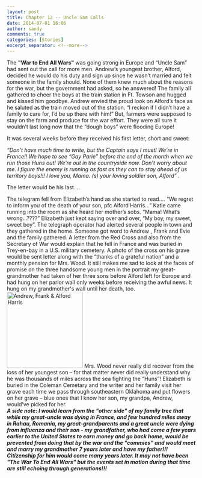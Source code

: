 ```yaml
---
layout: post
title: Chapter 12 -- Uncle Sam Calls
date: 2014-07-01 16:06
author: sandy
comments: true
categories: [Stories]
excerpt_separator: <!--more-->
---
```


The <strong>"War to End All Wars"</strong> was going strong in Europe and “Uncle Sam” had sent out the call for more men.  Andrew’s youngest brother, Alford,  decided he would do his duty and sign up since he wasn’t married and felt someone in the family should.  None of them knew much about the reasons for the war, but the government had asked, so he answered! The family all gathered to cheer the boys at the train station in Ft. Towson and hugged and kissed him goodbye.  Andrew envied the proud look on Alford’s face as he saluted as the train moved out of the station.  “I reckon if I didn’t have a family to care for, I’d be up there with him!”  But, farmers were supposed to stay on the farm and produce for the war effort.  They were all sure it wouldn’t last long now that the “dough boys” were flooding Europe!  
<!--more-->

It was several weeks before they received his first letter, short and sweet:

<em> “Don’t have much time to write, but the Captain says I must!  We’re in France!!  We hope to see “Gay Parie” before the end of the month  when  we run those Huns out!  We’re out in the countryside now.  Don’t worry about me.  I figure the enemy is running as fast as they can to stay ahead of us territory boys!!!  I love you, Mama. (s) your loving soldier son, Alford” .</em>

The letter would be his last….


The telegram fell from Elizabeth’s hand as she started to read.... “We regret to inform you of the death of your son,  pfc Alford Harris…”   Katie came running into the room as she heard her mother’s sobs.    “Mama!  What’s wrong…????”   Elizabeth just kept saying over and over, “My boy, my sweet, sweet boy”.  The telegraph operator had alerted several people in town and they gathered in the home.  Someone got word to Andrew , Frank and Evie and the family gathered.  A letter from the Red Cross and also from the Secretary of War would explain that he fell in France and was buried in Trey-en-bay in a U.S. military cemetery.  A photo of the cross on his grave would be sent letter along with the “thanks of a grateful nation” and a monthly pension for Mrs. Wood.    It  still makes me sad to look at the faces of promise on the three handsome young men in the portrait my great-grandmother had taken of her three sons before Alford left for Europe and had hung on her parlor wall only weeks before receiving the awful news.  It hung on my grandmother's wall until her death, too.
<img src="https://brownsuit.github.io/imagesharris-brothers.jpg" alt="Andrew, Frank &amp; Alford Harris" width="202"> 
Mrs. Wood never really did recover from the loss of her youngest son – for that matter never did really understand why he was thousands of miles across the sea fighting the “Huns”!  Elizabeth  is buried in the Coleman Cemetary and the writer and her family visit her grave each time we pass through southeastern Oklahoma and put flowers on her grave – blue ones that I know her son, my grandpa, Andrew, would’ve picked for her.  
   <strong>  <em>A side note:  I would learn from the "other side" of my family tree that while my great-uncle was dying in France, and few hundred miles away in Rahau, Romania, my great-grandparents and a great uncle were dying from influenza and their son - my grandfather, who had come a few years earlier to the United States to earn money and go back home, would be prevented from doing that by the war and the "commies" and would meet and marry my grandmother 7 years later and have my father!!!  Citizenship for him would come many years later.  It may not have been "The War To End All Wars" but the events set in motion during that time are still echoing through generations!!!</em><strong></strong>
